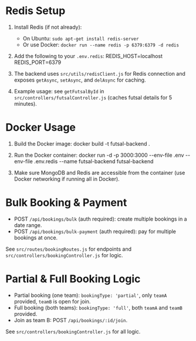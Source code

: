 # Redis Setup

1. Install Redis (if not already):
   - On Ubuntu: `sudo apt-get install redis-server`
   - Or use Docker: `docker run --name redis -p 6379:6379 -d redis`

2. Add the following to your `.env.redis`:
   REDIS_HOST=localhost
   REDIS_PORT=6379

3. The backend uses `src/utils/redisClient.js` for Redis connection and exposes `getAsync`, `setAsync`, and `delAsync` for caching.

4. Example usage: see `getFutsalById` in `src/controllers/futsalController.js` (caches futsal details for 5 minutes).

# Docker Usage

1. Build the Docker image:
   docker build -t futsal-backend .

2. Run the Docker container:
   docker run -d -p 3000:3000 --env-file .env --env-file .env.redis --name futsal-backend futsal-backend

3. Make sure MongoDB and Redis are accessible from the container (use Docker networking if running all in Docker).

# Bulk Booking & Payment

- POST `/api/bookings/bulk` (auth required): create multiple bookings in a date range.
- POST `/api/bookings/bulk-payment` (auth required): pay for multiple bookings at once.

See `src/routes/bookingRoutes.js` for endpoints and `src/controllers/bookingController.js` for logic.

# Partial & Full Booking Logic

- Partial booking (one team): `bookingType: 'partial'`, only `teamA` provided, `teamB` is open for join.
- Full booking (both teams): `bookingType: 'full'`, both `teamA` and `teamB` provided.
- Join as team B: POST `/api/bookings/:id/join`.

See `src/controllers/bookingController.js` for all logic.
